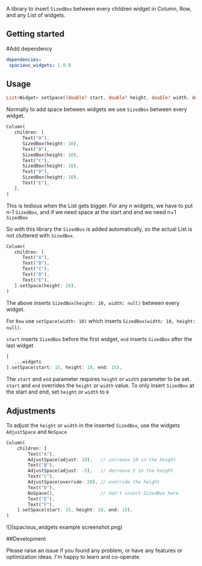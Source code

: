 A library to insert `SizedBox` between every children widget in Column, Row, and any List of widgets.

## Getting started

#Add dependency
```yaml  
dependencies:  
 spacious_widgets: 1.0.0
 ```  

## Usage

```dart  
List<Widget> setSpace({double? start, double? height, double? width, double? end});  
```  

Normally to add space between widgets we use `SizedBox` between every widget.

```dart  
Column(  
   children: [
      Text("A"),
      SizedBox(height: 10),
      Text("B"),
      SizedBox(height: 10),
      Text("C"),
      SizedBox(height: 10),
      Text("D"),
      SizedBox(height: 10),
      Text("E"),
   ],
)  
```  

This is tedious when the List gets bigger. For any n widgets, we have to put n-1 `SizedBox`, and if we need space at the start and end we need n+1 `SizedBox`

So with this library the `SizedBox` is added automatically, so the actual List is not cluttered with `SizedBox`.

```dart  
Column(  
   children: [
      Text("A"),
      Text("B"),
      Text("C"),
      Text("D"),
      Text("E"),
   ].setSpace(height: 10),
)  
```  

The above inserts `SizedBox(height: 10, width: null)` between every widget.

For `Row` use `setSpace(width: 10)` which inserts `SizedBox(width: 10, height: null)`.

`start` inserts `SizedBox` before the first widget, `end` inserts `SizedBox` after the last widget

```dart  
[  
   ...widgets
].setSpace(start: 15, height: 10, end: 15),  
```  

The `start` and `end` parameter requires `height` or `width` parameter to be set.  
`start` and `end` overrides the `height` or `width` value.
To only insert `SizedBox` at the start and end, set `height` or `width` to `0`

## Adjustments

To adjust the `height` or `width` in the inserted `SizedBox`, use the widgets `AdjustSpace` and `NoSpace`

```dart  
Column(  
    children: [
        Text("A"),
        AdjustSpace(adjust: 10),   // increase 10 in the height
        Text("B"),
        AdjustSpace(adjust: -5),   // decrease 5 in the height
        Text("C"),  
        AdjustSpace(override: 20), // override the height
        Text("D"),
        NoSpace(),                 // don't insert SizedBox here
        Text("E"),
        Text("F"),
    ].setSpace(start: 15, height: 10, end: 15),
)  
```  

![](spacious_widgets example screenshot.png)

##Development

Please raise an issue if you found any problem, or have any features or optimization ideas. I'm happy to learn and co-operate.